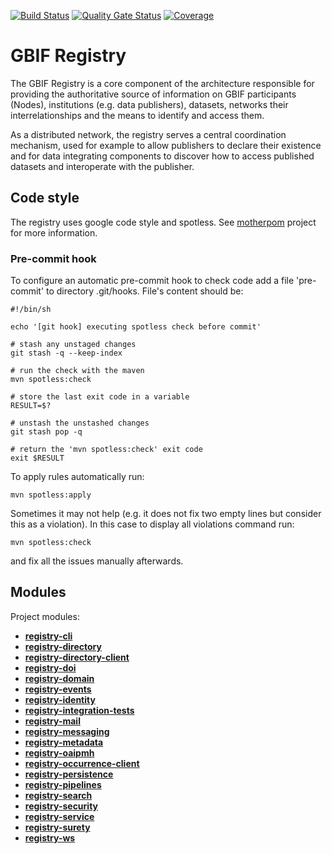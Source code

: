[![Build Status](https://builds.gbif.org/job/registry-spring-boot/badge/icon?plastic)](https://builds.gbif.org/job/registry-spring-boot/)
[![Quality Gate Status](https://sonar.gbif.org/api/project_badges/measure?project=org.gbif.registry%3Aregistry-spring-boot-parent&metric=alert_status)](https://sonar.gbif.org/dashboard?id=org.gbif.registry%3Aregistry-spring-boot-parent)
[![Coverage](https://sonar.gbif.org/api/project_badges/measure?project=org.gbif.registry%3Aregistry-spring-boot-parent&metric=coverage)](http://sonar.gbif.org/dashboard?id=org.gbif.registry%3Aregistry-spring-boot-parent)

# GBIF Registry

The GBIF Registry is a core component of the architecture responsible for providing the authoritative source of information on GBIF participants (Nodes), institutions (e.g. data publishers), datasets, networks their interrelationships and the means to identify and access them.

As a distributed network, the registry serves a central coordination mechanism, used for example to allow publishers to declare their existence and for data integrating components to discover how to access published datasets and interoperate with the publisher.

## Code style

The registry uses google code style and spotless.
See [motherpom](https://github.com/gbif/motherpom) project for more information.

### Pre-commit hook
To configure an automatic pre-commit hook to check code add a file 'pre-commit' to directory .git/hooks.
File's content should be:

```
#!/bin/sh

echo '[git hook] executing spotless check before commit'

# stash any unstaged changes
git stash -q --keep-index

# run the check with the maven
mvn spotless:check

# store the last exit code in a variable
RESULT=$?

# unstash the unstashed changes
git stash pop -q

# return the 'mvn spotless:check' exit code
exit $RESULT
```

To apply rules automatically run:

```
mvn spotless:apply
```

Sometimes it may not help (e.g. it does not fix two empty lines but consider this as a violation).
In this case to display all violations command run:

```
mvn spotless:check
```

and fix all the issues manually afterwards.

## Modules
 Project modules:
 - [**registry-cli**](registry-spring-boot-cli/README.md)
 - [**registry-directory**](registry-spring-boot-directory/README.md)
 - [**registry-directory-client**](registry-spring-boot-directory-client/README.md)
 - [**registry-doi**](registry-spring-boot-doi/README.md)
 - [**registry-domain**](registry-spring-boot-domain/README.md)
 - [**registry-events**](registry-spring-boot-events/README.md)
 - [**registry-identity**](registry-spring-boot-identity/README.md)
 - [**registry-integration-tests**](registry-spring-boot-integration-tests/README.md)
 - [**registry-mail**](registry-spring-boot-mail/README.md)
 - [**registry-messaging**](registry-spring-boot-messaging/README.md)
 - [**registry-metadata**](registry-spring-boot-metadata/README.md)
 - [**registry-oaipmh**](registry-spring-boot-oaipmh/README.md)
 - [**registry-occurrence-client**](registry-spring-boot-occurrence-client/README.md)
 - [**registry-persistence**](registry-spring-boot-persistence/README.md)
 - [**registry-pipelines**](registry-spring-boot-pipelines/README.md)
 - [**registry-search**](registry-spring-boot-search/README.md)
 - [**registry-security**](registry-spring-boot-security/README.md)
 - [**registry-service**](registry-spring-boot-service/README.md)
 - [**registry-surety**](registry-spring-boot-surety/README.md)
 - [**registry-ws**](registry-spring-boot-ws/README.md)
